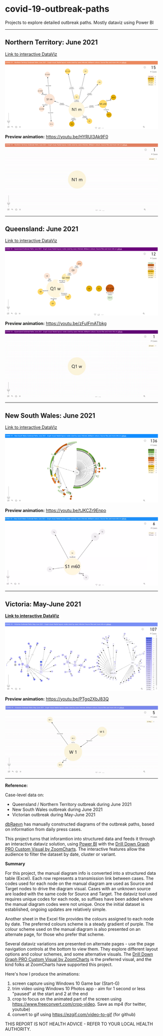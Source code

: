 # covid-19-outbreak-paths
Projects to explore detailed outbreak paths. Mostly dataviz using Power BI

----
## Northern Territory: June 2021
[Link to interactive DataViz](https://app.powerbi.com/view?r=eyJrIjoiM2E2YTBlMjgtZGM4MC00ZTdkLTkyYTMtZjc5NDYzN2NlNWI2IiwidCI6ImRjMWYwNGY1LWMxZTUtNDQyOS1hODEyLTU3OTNiZTQ1YmY5ZCIsImMiOjEwfQ%3D%3D)

[![Click to view and interact with the report](https://github.com/Mike-Honey/covid-19-outbreak-paths/raw/main/2021-06%20NT%20Outbreak%20Paths.png)](https://app.powerbi.com/view?r=eyJrIjoiM2E2YTBlMjgtZGM4MC00ZTdkLTkyYTMtZjc5NDYzN2NlNWI2IiwidCI6ImRjMWYwNGY1LWMxZTUtNDQyOS1hODEyLTU3OTNiZTQ1YmY5ZCIsImMiOjEwfQ%3D%3D)

**Preview animation:**
https://youtu.be/HYRUI3Ak9F0

[![Click to view an animated preview of the report](https://github.com/Mike-Honey/covid-19-outbreak-paths/raw/main/2021-06%20NT%20Outbreak%20Paths.gif)](https://youtu.be/HYRUI3Ak9F0)

----
## Queensland: June 2021
[Link to interactive DataViz](https://app.powerbi.com/view?r=eyJrIjoiZDMxZjI4MWItOTI4ZS00ODY3LWFjNTAtNTY4Mzg0MTMyN2U0IiwidCI6ImRjMWYwNGY1LWMxZTUtNDQyOS1hODEyLTU3OTNiZTQ1YmY5ZCIsImMiOjEwfQ%3D%3D)

[![Click to view and interact with the report](https://github.com/Mike-Honey/covid-19-outbreak-paths/raw/main/2021-06%20QLD%20Outbreak%20Paths.png)](https://app.powerbi.com/view?r=eyJrIjoiZDMxZjI4MWItOTI4ZS00ODY3LWFjNTAtNTY4Mzg0MTMyN2U0IiwidCI6ImRjMWYwNGY1LWMxZTUtNDQyOS1hODEyLTU3OTNiZTQ1YmY5ZCIsImMiOjEwfQ%3D%3D)

**Preview animation:**
https://youtu.be/zFuIFmATbkg

[![Click to view an animated preview of the report](https://github.com/Mike-Honey/covid-19-outbreak-paths/raw/main/2021-06%20QLD%20Outbreak%20Paths.gif)](https://youtu.be/zFuIFmATbkg)

----
## New South Wales: June 2021
[Link to interactive DataViz](https://app.powerbi.com/view?r=eyJrIjoiZGQyNTE1ZjUtYTY0OC00ZjhmLTgwYTAtZjAxMGNjOGIxYWUyIiwidCI6ImRjMWYwNGY1LWMxZTUtNDQyOS1hODEyLTU3OTNiZTQ1YmY5ZCIsImMiOjEwfQ%3D%3D)

[![Click to view and interact with the report](https://github.com/Mike-Honey/covid-19-outbreak-paths/raw/main/2021-06%20New%20South%20Wales%20Outbreak%20Paths.png)](https://app.powerbi.com/view?r=eyJrIjoiZGQyNTE1ZjUtYTY0OC00ZjhmLTgwYTAtZjAxMGNjOGIxYWUyIiwidCI6ImRjMWYwNGY1LWMxZTUtNDQyOS1hODEyLTU3OTNiZTQ1YmY5ZCIsImMiOjEwfQ%3D%3D)

**Preview animation:**
https://youtu.be/tJKCZr9Enpo

[![Click to view an animated preview of the report](https://github.com/Mike-Honey/covid-19-outbreak-paths/raw/main/2021-06%20New%20South%20Wales%20Outbreak%20Paths.gif)](https://youtu.be/tJKCZr9Enpo)

----
## Victoria: May-June 2021
**[Link to interactive DataViz](https://app.powerbi.com/view?r=eyJrIjoiZjE1ZTNmNDUtYjgyMS00NTg5LTk5M2MtY2FjOWJjODY2NGZlIiwidCI6ImRjMWYwNGY1LWMxZTUtNDQyOS1hODEyLTU3OTNiZTQ1YmY5ZCIsImMiOjEwfQ%3D%3D&pageName=ReportSection249bfa2c532d631a641e)**

[![Click to view and interact with the report](https://github.com/Mike-Honey/covid-19-outbreak-paths/raw/main/2021-05%20Victorian%20Outbreak%20Paths.png)](https://app.powerbi.com/view?r=eyJrIjoiZjE1ZTNmNDUtYjgyMS00NTg5LTk5M2MtY2FjOWJjODY2NGZlIiwidCI6ImRjMWYwNGY1LWMxZTUtNDQyOS1hODEyLTU3OTNiZTQ1YmY5ZCIsImMiOjEwfQ%3D%3D&pageName=ReportSection249bfa2c532d631a641e)

**Preview animation:**
https://youtu.be/PTgq2XbJ83Q

[![Click to view an animated preview of the report](https://github.com/Mike-Honey/covid-19-outbreak-paths/raw/main/2021-05%20Victorian%20Outbreak%20Paths.gif)](https://youtu.be/PTgq2XbJ83Q)

----
**Reference:**

Case-level data on:
- Queensland / Northern Territory outbreak during June 2021
- New South Wales outbreak during June 2021
- Victorian outbreak during May-June 2021

[dbRaevn](https://twitter.com/dbRaevn) has manually constructed diagrams of the outbreak paths, based on information from daily press cases. 

This project turns that inforamtion into structured data and feeds it through an interactive dataviz solution, using [Power BI](https://powerbi.microsoft.com) with the [Drill Down Graph PRO Custom Visual by ZoomCharts](https://appsource.microsoft.com/en-us/product/power-bi-visuals/wa200002065?tab=overview).  The interactive features allow the audience to filter the dataset by date, cluster or variant.

**Summary**

For this project, the manual diagram info is converted into a structured data table (Excel). Each row represents a transmission link between cases. The codes used for each node on the manual diagram are used as Source and Target nodes to drive the diagram visual. Cases with an unknown source are loaded with the same code for Source and Target. The dataviz tool used requires unique codes for each node, so suffixes have been added where the manual diagram codes were not unique. Once the initial dataset is established, ongoing updates are relatively simple.

Another sheet in the Excel file provides the colours assigned to each node by date.  The preferred colours scheme is a steady gradient of purple. The colour scheme used on the manual diagram is also presented on an alternate page, for those who prefer that scheme.

Several dataviz variations are presented on alternate pages - use the page navigation controls at the bottom to view them. They explore different layout options and colour schemes, and some alternative visuals.  The [Drill Down Graph PRO Custom Visual by ZoomCharts](https://appsource.microsoft.com/en-us/product/power-bi-visuals/wa200002065?tab=overview) is the preferred visual, and the kind folks at ZoomCharts have supported this project.

Here's how I produce the animations:
1. screen capture using Windows 10 Game bar (Start-G)
2. trim video using Windows 10 Photos app - aim for 1 second or less "paused" at the start and 2 at the end
3. crop to focus on the animated part of the screen using https://www.freeconvert.com/crop-video. Save as mp4 (for twitter, youtube)
4. convert to gif using https://ezgif.com/video-to-gif (for github)

THIS REPORT IS NOT HEALTH ADVICE - REFER TO YOUR LOCAL HEALTH AUTHORITY.




